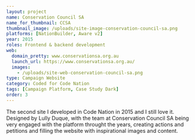 ```yaml
---
layout: project
name: Conservation Council SA
name_for_thumbnail: CCSA
thumbnail_image: /uploads/site-image-conservation-council-sa.png
platforms: [NationBuilder, Aware v2]
year: 2015
roles: Frontend & backend development
web:
  domain_pretty: www.conservationsa.org.au
  launch_url: https://www.conservationsa.org.au/
  images:
    - /uploads/site-web-conservation-council-sa.png
type: Campaign Website
category: Coded for Code Nation
tags: [Campaign Platform, Case Study Dark]
order: 3
---
```


The second site I developed in Code Nation in 2015 and I still love it. Designed by Lully Duque, with the team at Conservation Council SA being very engaged with the platform throught the years, creating actions and petitions and filling the website with inspirational images and content.